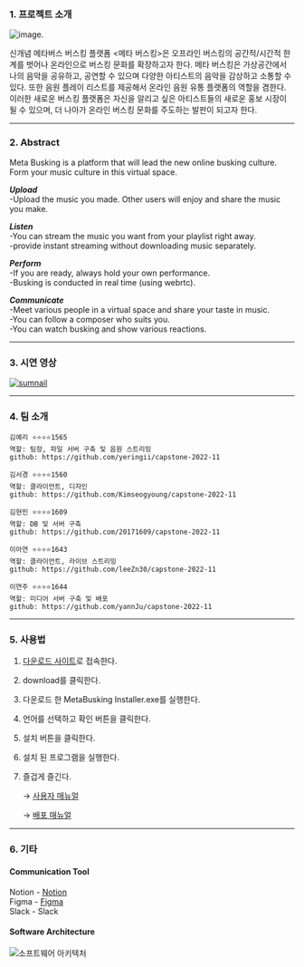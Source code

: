 ### 1. 프로젝트 소개
![image](https://github.com/kookmin-sw/capstone-2022-11/blob/master/unity/Assets/Resources/Image/logo.png).

신개념 메타버스 버스킹 플랫폼 <메타 버스킹>은 오프라인 버스킹의 공간적/시간적 한계를 벗어나 온라인으로 버스킹 문화를 확장하고자 한다.
메타 버스킹은 가상공간에서 나의 음악을 공유하고, 공연할 수 있으며 다양한 아티스트의 음악을 감상하고 소통할 수 있다. 또한 음원 플레이 리스트를 제공해서 온라인 음원 유통 플랫폼의 역할을 겸한다.
이러한 새로운 버스킹 플랫폼은 자신을 알리고 싶은 아티스트들의 새로운 홍보 시장이 될 수 있으며, 더 나아가 온라인 버스킹 문화를 주도하는 발판이 되고자 한다.

---------------------------------------------------------------------------------------------------------------

### 2. Abstract
Meta Busking is a platform that will lead the new online busking culture. Form your music culture in this virtual space.

***Upload***<br>
  -Upload the music you made. Other users will enjoy and share the music you make.<br>

***Listen***<br>
  -You can stream the music you want from your playlist right away.<br>
  -provide instant streaming without downloading music separately.<br>

***Perform***<br>
  -If you are ready, always hold your own performance.<br>
  -Busking is conducted in real time (using webrtc).<br>

***Communicate***<br>
  -Meet various people in a virtual space and share your taste in music.<br>
  -You can follow a composer who suits you.<br>
  -You can watch busking and show various reactions.<br>
  
---------------------------------------------------------------------------------------------------------------

### 3. 시연 영상

[![sumnail](https://user-images.githubusercontent.com/28584277/170485776-e70e0bd0-ea68-4187-8115-ae7ec7789b7e.png)](https://www.youtube.com/watch?v=1KLL5PhhYOs&list=PL--pUG4naVyfb9n-smmZTJ0xrnYqgyg2)

---------------------------------------------------------------------------------------------------------------

### 4. 팀 소개
```
김예리 ⭐⭐⭐⭐1565
역할: 팀장, 파일 서버 구축 및 음원 스트리밍
github: https://github.com/yeringii/capstone-2022-11
```
```
김서경 ⭐⭐⭐⭐1560
역할: 클라이언트, 디자인
github: https://github.com/Kimseogyoung/capstone-2022-11
```
```
김현민 ⭐⭐⭐⭐1609
역할: DB 및 서버 구축
github: https://github.com/20171609/capstone-2022-11
```
```
이아연 ⭐⭐⭐⭐1643
역할: 클라이언트, 라이브 스트리밍
github: https://github.com/leeZn30/capstone-2022-11
```
```
이연주 ⭐⭐⭐⭐1644
역할: 미디어 서버 구축 및 배포
github: https://github.com/yannJu/capstone-2022-11
```

---------------------------------------------------------------------------------------------------------------

### 5. 사용법

1. [다운로드 사이트](https://github.com/kookmin-sw/capstone-2022-11/blob/master/docs/%EA%B2%B0%EA%B3%BC%EB%AC%BC/MetaBusking%20Installer.exe)로 접속한다.
2. download를 클릭한다.
3. 다운로드 한 MetaBusking Installer.exe를 실행한다.
4. 언어를 선택하고 확인 버튼을 클릭한다.
5. 설치 버튼을 클릭한다.
6. 설치 된 프로그램을 실행한다.
7. 즐겁게 즐긴다. 

    → [사용자 매뉴얼](https://github.com/kookmin-sw/capstone-2022-11/blob/master/docs/%EA%B2%B0%EA%B3%BC%EB%AC%BC/%5BMetabusking%5D%20%EC%82%AC%EC%9A%A9%EC%9E%90%20%EB%A7%A4%EB%89%B4%EC%96%BC.pdf)

    → [배포 매뉴얼](https://github.com/kookmin-sw/capstone-2022-11/blob/master/docs/%EA%B2%B0%EA%B3%BC%EB%AC%BC/%5BMetabusking%5D%20%EB%B0%B0%ED%8F%AC%20%EB%A7%A4%EB%89%B4%EC%96%BC.pdf)

---------------------------------------------------------------------------------------------------------------

### 6. 기타

#### Communication Tool
 Notion - [Notion](https://holly-punishment-32b.notion.site/2022-23b3832ba4234a7385d3fb7682a90bb1)<br>
 Figma - [Figma](https://www.figma.com/file/0LDKCL7QrKHWbvc2wObYl7/%ED%8E%98%EC%9D%B4%EC%A7%80%EB%B3%84-%EC%99%80%EC%9D%B4%EC%96%B4%ED%94%84%EB%A0%88%EC%9E%84(2%EC%B0%A8)?node-id=0%3A1)<br>
 Slack - Slack
 


#### Software Architecture
 ![소프트웨어 아키텍처](https://user-images.githubusercontent.com/28584277/170485563-d451d90b-ceb7-416b-a352-6884ae5f0e79.png)

